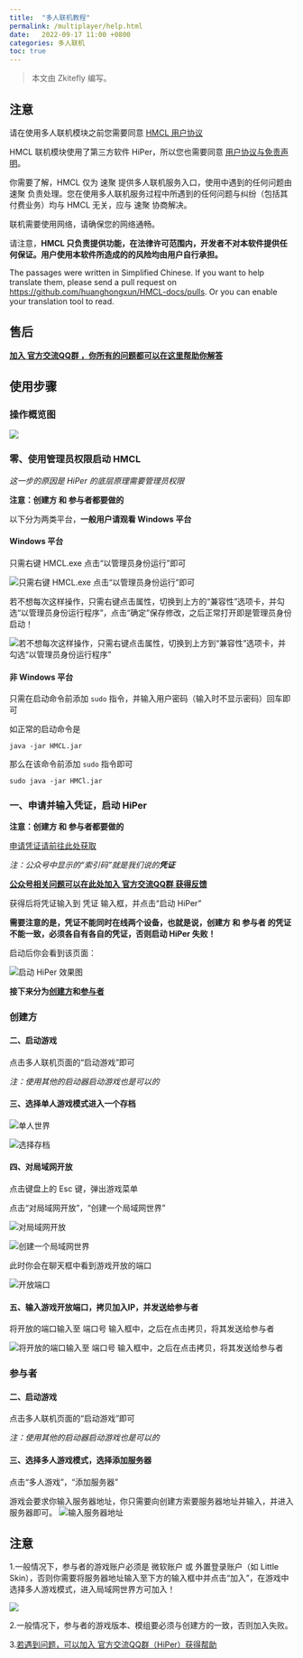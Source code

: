 ```yaml
---
title:  "多人联机教程"
permalink: /multiplayer/help.html
date:   2022-09-17 11:00 +0800
categories: 多人联机
toc: true
---
```


> 本文由 Zkitefly 编写。

## 注意

请在使用多人联机模块之前您需要同意 [HMCL 用户协议](https://hmcl.huangyuhui.net/eula) 

HMCL 联机模块使用了第三方软件 HiPer，所以您也需要同意 [用户协议与免责声明](https://hmcl.huangyuhui.net/api/redirect/multiplayer-agreement)。

你需要了解，HMCL 仅为 速聚 提供多人联机服务入口，使用中遇到的任何问题由 速聚 负责处理。您在使用多人联机服务过程中所遇到的任何问题与纠纷（包括其付费业务）均与 HMCL 无关，应与 速聚 协商解决。

联机需要使用网络，请确保您的网络通畅。

请注意，**HMCL 只负责提供功能，在法律许可范围内，开发者不对本软件提供任何保证。用户使用本软件所造成的的风险均由用户自行承担。**

The passages were written in Simplified Chinese. If you want to help translate them, please send a pull request on https://github.com/huanghongxun/HMCL-docs/pulls. Or you can enable your translation tool to read. 

## 售后

[**加入 官方交流QQ群 ，你所有的问题都可以在这里帮助你解答**](/multiplayer/feedback.html)

## 使用步骤

### 操作概览图

![](/assets/img/docs/multiplayer/help/-0.png)

### 零、使用管理员权限启动 HMCL

*这一步的原因是 HiPer 的底层原理需要管理员权限*

**注意：创建方 和 参与者都要做的**

以下分为两类平台，**一般用户请观看 Windows 平台**

#### Windows 平台

只需右键 HMCL.exe 点击“以管理员身份运行”即可

![只需右键 HMCL.exe 点击“以管理员身份运行”即可](/assets/img/docs/multiplayer/help/0.png)

若不想每次这样操作，只需右键点击属性，切换到上方的“兼容性”选项卡，并勾选“以管理员身份运行程序”，点击“确定”保存修改，之后正常打开即是管理员身份启动！

![若不想每次这样操作，只需右键点击属性，切换到上方到“兼容性”选项卡，并勾选“以管理员身份运行程序”](/assets/img/docs/multiplayer/help/00.png)

#### 非 Windows 平台

只需在启动命令前添加 `sudo` 指令，并输入用户密码（输入时不显示密码）回车即可

如正常的启动命令是

```
java -jar HMCL.jar
```

那么在该命令前添加 `sudo` 指令即可

```
sudo java -jar HMCl.jar
```

### 一、申请并输入凭证，启动 HiPer

**注意：创建方 和 参与者都要做的**

[申请凭证请前往此处获取](https://hmcl.huangyuhui.net/api/redirect/multiplayer-static-token)

*注：公众号中显示的“索引码”就是我们说的**凭证***

[**公众号相关问题可以在此处加入 官方交流QQ群 获得反馈**](/multiplayer/feedback.html)

获得后将凭证输入到 凭证 输入框，并点击“启动 HiPer”

**需要注意的是，凭证不能同时在线两个设备，也就是说，创建方 和 参与者 的凭证不能一致，必须各自有各自的凭证，否则启动 HiPer 失败！**

启动后你会看到该页面：

![启动 HiPer 效果图](/assets/img/docs/multiplayer/help/1.png)

**接下来分为[创建方](#创建方)和[参与者](#参与者)**

### 创建方

#### 二、启动游戏

点击多人联机页面的“启动游戏”即可

*注：使用其他的启动器启动游戏也是可以的*

#### 三、选择单人游戏模式进入一个存档

![单人世界](/assets/img/docs/multiplayer/help/2.png)

![选择存档](/assets/img/docs/multiplayer/help/3.png)

#### 四、对局域网开放

点击键盘上的 Esc 键，弹出游戏菜单   

点击“对局域网开放”，“创建一个局域网世界”

![对局域网开放](/assets/img/docs/multiplayer/help/4.png)

![创建一个局域网世界](/assets/img/docs/multiplayer/help/5.png)

此时你会在聊天框中看到游戏开放的端口

![开放端口](/assets/img/docs/multiplayer/help/6.png)

#### 五、输入游戏开放端口，拷贝加入IP，并发送给参与者

将开放的端口输入至 端口号 输入框中，之后在点击拷贝，将其发送给参与者

![将开放的端口输入至 端口号 输入框中，之后在点击拷贝，将其发送给参与者](/assets/img/docs/multiplayer/help/7.png)



### 参与者

#### 二、启动游戏

点击多人联机页面的“启动游戏”即可

*注：使用其他的启动器启动游戏也是可以的*

#### 三、选择多人游戏模式，选择添加服务器

点击“多人游戏”，“添加服务器”

游戏会要求你输入服务器地址，你只需要向创建方索要服务器地址并输入，并进入服务器即可。
![输入服务器地址](/assets/img/docs/multiplayer/help/8.png)

## 注意

1.一般情况下，参与者的游戏账户必须是 微软账户 或 外置登录账户（如 Little Skin），否则你需要将服务器地址输入至下方的输入框中并点击“加入”，在游戏中选择多人游戏模式，进入局域网世界方可加入！

![](/assets/img/docs/multiplayer/help/9.png)

2.一般情况下，参与者的游戏版本、模组要必须与创建方的一致，否则加入失败。

3.[若遇到问题，可以加入 官方交流QQ群（HiPer）获得帮助](/multiplayer/feedback.html)
